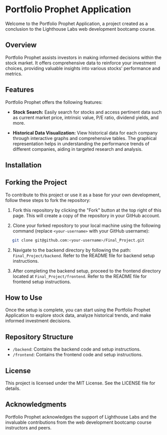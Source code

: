 # Portfolio Prophet Application

Welcome to the Portfolio Prophet Application, a project created as a conclusion to the Lighthouse Labs web development bootcamp course.

## Overview

Portfolio Prophet assists investors in making informed decisions within the stock market. It offers comprehensive data to reinforce your investment choices, providing valuable insights into various stocks' performance and metrics.

## Features

Portfolio Prophet offers the following features:

- **Stock Search:** Easily search for stocks and access pertinent data such as current market price, intrinsic value, P/E ratio, dividend yields, and more.
  
- **Historical Data Visualization:** View historical data for each company through interactive graphs and comprehensive tables. The graphical representation helps in understanding the performance trends of different companies, aiding in targeted research and analysis.

## Installation

## Forking the Project

To contribute to this project or use it as a base for your own development, follow these steps to fork the repository:

1. Fork this repository by clicking the "Fork" button at the top right of this page. This will create a copy of the repository in your GitHub account.

2. Clone your forked repository to your local machine using the following command (replace `<your-username>` with your GitHub username):

```sh
   git clone git@github.com:<your-username>/Final_Project.git
```

2. Navigate to the backend directory by following the path: `Final_Project/backend`. Refer to the README file for backend setup instructions. 

3. After completing the backend setup, proceed to the frontend directory located at `Final_Project/frontend`. Refer to the README file for frontend setup instructions.

## How to Use

Once the setup is complete, you can start using the Portfolio Prophet Application to explore stock data, analyze historical trends, and make informed investment decisions.

## Repository Structure

- `/backend`: Contains the backend code and setup instructions.
- `/frontend`: Contains the frontend code and setup instructions.

## License

This project is licensed under the MIT License. See the LICENSE file for details.


## Acknowledgments

Portfolio Prophet acknowledges the support of Lighthouse Labs and the invaluable contributions from the web development bootcamp course instructors and peers.